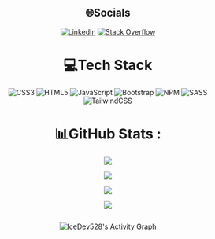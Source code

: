 <div align="center">
 
 
## 🌐Socials
[![LinkedIn](https://img.shields.io/badge/LinkedIn-%230077B5.svg?logo=linkedin&logoColor=white)](https://www.linkedin.com/in/amir-hossein-banaei-939155212/) [![Stack Overflow](https://img.shields.io/badge/-Stackoverflow-FE7A16?logo=stack-overflow&logoColor=white)](https://stackoverflow.com/users/18082284) 

# 💻Tech Stack
![CSS3](https://img.shields.io/badge/css3-%231572B6.svg?style=flat-square&logo=css3&logoColor=white) ![HTML5](https://img.shields.io/badge/html5-%23E34F26.svg?style=flat-square&logo=html5&logoColor=white) ![JavaScript](https://img.shields.io/badge/javascript-%23323330.svg?style=flat-square&logo=javascript&logoColor=%23F7DF1E) ![Bootstrap](https://img.shields.io/badge/bootstrap-%23563D7C.svg?style=flat-square&logo=bootstrap&logoColor=white) ![NPM](https://img.shields.io/badge/NPM-%23000000.svg?style=flat-square&logo=npm&logoColor=white) ![SASS](https://img.shields.io/badge/SASS-hotpink.svg?style=flat-square&logo=SASS&logoColor=white) ![TailwindCSS](https://img.shields.io/badge/tailwindcss-%2338B2AC.svg?style=flat-square&logo=tailwind-css&logoColor=white)
# 📊GitHub Stats :
 
 ![](https://github-readme-stats.vercel.app/api/top-langs/?username=amirhosseinbanaei&theme=synthwave&hide_border=false&include_all_commits=false&count_private=false&layout=compact)
 
![](https://github-readme-stats.vercel.app/api?username=amirhosseinbanaei&theme=synthwave&hide_border=false&include_all_commits=false&count_private=false)<br/>
 
![](https://github-readme-streak-stats.herokuapp.com/?user=amirhosseinbanaei&theme=synthwave&hide_border=false)<br/>
 
 <p align="center" style="margin-bottom: 10px;">
    <img src="https://github-profile-trophy.vercel.app/?username=amirhosseinbanaei&column=7&theme=onedark"/>
</p><br/>
 
 <a href="https://github.com/ashutosh00710/github-readme-activity-graph">
    <img alt="IceDev528's Activity Graph" src="https://activity-graph.herokuapp.com/graph?username=amirhosseinbanaei&bg_color=2B203B&color=C5C8CE&line=F85D7F&point=FFFFFF&hide_border=true" />
  </a>


 
<!-- ### Hello Guys 👋

### Welcome to my Github page 😊 -->


<!-- ## I'm a Husband, Father, Developer, and Teacher!!

- 🔭 I just launched my first course: [Become A VS Code SuperHero!][course]!
- 🌱 I’m currently learning everything 🤣
- 👯 I’m looking to collaborate with other content creators
- 🥅 2020 Goals: Contribute more to Open Source projects
- ⚡ Fun fact: I love to draw and play guitar / drums
 -->
<!-- ### Connect with me:

[<img align="left" alt="codeSTACKr.com" width="22px" src="https://raw.githubusercontent.com/iconic/open-iconic/master/svg/globe.svg" />][website]
[<img align="left" alt="codeSTACKr | YouTube" width="22px" src="https://cdn.jsdelivr.net/npm/simple-icons@v3/icons/youtube.svg" />][youtube]
[<img align="left" alt="codeSTACKr | Twitter" width="22px" src="https://cdn.jsdelivr.net/npm/simple-icons@v3/icons/twitter.svg" />][twitter]
[<img align="left" alt="codeSTACKr | LinkedIn" width="22px" src="https://cdn.jsdelivr.net/npm/simple-icons@v3/icons/linkedin.svg" />][linkedin]
[<img align="left" alt="codeSTACKr | Instagram" width="22px" src="https://cdn.jsdelivr.net/npm/simple-icons@v3/icons/instagram.svg" />][instagram]

<br /> -->
<!--  <p align = "center">
  <img src = "https://github-readme-stats.vercel.app/api/top-langs/?username=amirhosseinbanaei&langs_count=8&layout=compact&theme=synthwave&include_all_commits=true&line_height=30"></p>
 
[![github stats](https://github-readme-stats.vercel.app/api?username=amirhosseinbanaei&show_icons=true&theme=synthwave)](https://github.com/amirhosseinbanaei) -->
 

</div>

<!-- ### Languages and Tools :

<img align="left" alt="HTML5" width="30px" src="https://raw.githubusercontent.com/github/explore/80688e429a7d4ef2fca1e82350fe8e3517d3494d/topics/html/html.png" />
<img align="left" alt="CSS3" width="30px" src="https://raw.githubusercontent.com/github/explore/80688e429a7d4ef2fca1e82350fe8e3517d3494d/topics/css/css.png" />
<img align="left" alt="Sass" width="28px" src="https://raw.githubusercontent.com/github/explore/80688e429a7d4ef2fca1e82350fe8e3517d3494d/topics/sass/sass.png" />
<img align="left" alt="JavaScript" width="28px" src="https://raw.githubusercontent.com/github/explore/80688e429a7d4ef2fca1e82350fe8e3517d3494d/topics/javascript/javascript.png" /> -->
<!-- <img align="left" alt="Bootstrap" width="30px" src="https://upload.wikimedia.org/wikipedia/commons/b/b2/Bootstrap_logo.svg" />

<br/>

### Social :

<a href="https://www.linkedin.com/in/amir-hossein-banaei-939155212?lipi=urn%3Ali%3Apage%3Ad_flagship3_profile_view_base_contact_details%3B4RIxLPz8Qr%2B0SsamKv9grg%3D%3D"><img align="left" alt="Gmail" width="26px" src="https://pngimg.com/uploads/linkedIn/linkedIn_PNG16.png"></a>
 -->

